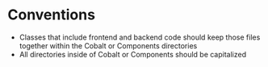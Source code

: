 # Conventions
* Classes that include frontend and backend code should keep those files together within the Cobalt or Components directories
* All directories inside of Cobalt or Components should be capitalized
